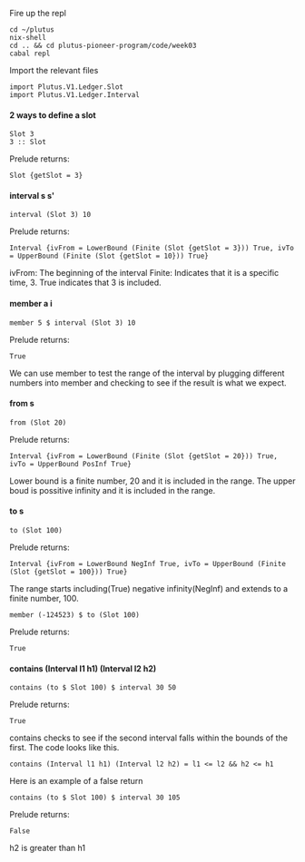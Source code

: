 Fire up the repl
```
cd ~/plutus
nix-shell
cd .. && cd plutus-pioneer-program/code/week03
cabal repl
```

Import the relevant files

```
import Plutus.V1.Ledger.Slot
import Plutus.V1.Ledger.Interval
```
#### 2 ways to define a slot
```
Slot 3
3 :: Slot
```
Prelude returns:
```
Slot {getSlot = 3}
```
#### interval s s'
```
interval (Slot 3) 10
```
Prelude returns:
```
Interval {ivFrom = LowerBound (Finite (Slot {getSlot = 3})) True, ivTo = UpperBound (Finite (Slot {getSlot = 10})) True}
```
ivFrom: The beginning of the interval
Finite: Indicates that it is a specific time, 3. True indicates that 3 is included.

#### member a i
```
member 5 $ interval (Slot 3) 10
```
Prelude returns:
```
True
```
We can use member to test the range of the interval by plugging different numbers into member and checking to see if the result is what we expect.

#### from s
```
from (Slot 20)
```
Prelude returns:
```
Interval {ivFrom = LowerBound (Finite (Slot {getSlot = 20})) True, ivTo = UpperBound PosInf True}
```
Lower bound is a finite number, 20 and it is included in the range. The upper boud is possitive infinity and it is included in the range.

#### to s
```
to (Slot 100)
```
Prelude returns:
```
Interval {ivFrom = LowerBound NegInf True, ivTo = UpperBound (Finite (Slot {getSlot = 100})) True}
```
The range starts including(True) negative infinity(NegInf) and extends to a finite number, 100.

```
member (-124523) $ to (Slot 100)
```
Prelude returns:
```
True
```
#### contains (Interval l1 h1) (Interval l2 h2)
```
contains (to $ Slot 100) $ interval 30 50
```
Prelude returns:
```
True
```
contains checks to see if the second interval falls within the bounds of the first. The code looks like this.
```
contains (Interval l1 h1) (Interval l2 h2) = l1 <= l2 && h2 <= h1
```
Here is an example of a false return
```
contains (to $ Slot 100) $ interval 30 105
```
Prelude returns:
```
False
```
h2 is greater than h1

